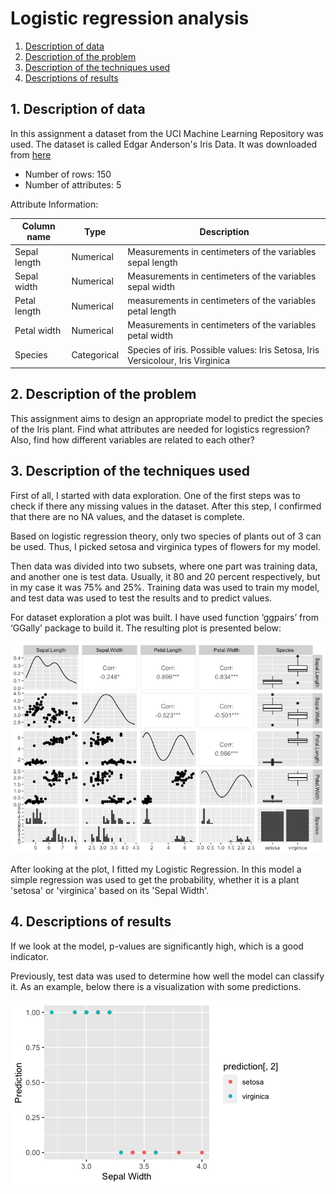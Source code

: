 # Logistic regression analysis

1. [Description of data](#1-description-of-data)
2. [Description of the problem](#2-description-of-the-problem)
3. [Description of the techniques used](#3-description-of-the-techniques-used)
4. [Descriptions of results](#4-descriptions-of-results)


## 1. Description of data

In this assignment a dataset from the UCI Machine Learning Repository was used. The dataset is called Edgar Anderson's Iris Data. It was downloaded from [here](https://archive.ics.uci.edu/ml/datasets/iris)

* Number of rows: 150
* Number of attributes: 5

Attribute Information:

| Column name      | Type        |Description                                                                       |
|------------------|-------------|----------------------------------------------------------------------------------|
| Sepal length     | Numerical   |  Measurements in centimeters of the variables sepal length                       |
| Sepal width      | Numerical   |  Measurements in centimeters of the variables sepal width                        |
| Petal length     | Numerical   |  measurements in centimeters of the variables petal length                       |
| Petal width      | Numerical   |  Measurements in centimeters of the variables petal width                        |
| Species          | Categorical |  Species of iris. Possible values: Iris Setosa, Iris Versicolour, Iris Virginica |

## 2. Description of the problem 

This assignment aims to design an appropriate model to predict the species of the Iris plant. Find what attributes are needed for logistics regression? Also, find how different variables are related to each other?

## 3. Description of the techniques used

First of all, I started with data exploration. One of the first steps was to check if there any missing values in the dataset. After this step, I confirmed that there are no NA values, and the dataset is complete. 

Based on logistic regression theory, only two species of plants out of 3 can be used.  Thus, I picked setosa and virginica types of flowers for my model. 

Then data was divided into two subsets, where one part was training data, and another one is test data. Usually, it 80 and 20 percent 
respectively, but in my case it was 75% and 25%. Training data was used to train my model, and test data was used to test the results and to predict values.

For dataset exploration a plot was built. I have used function ‘ggpairs’ from ‘GGally’ package to build it. The resulting plot is presented below:

![](Plots/Rplot.png)

After looking at the plot, I fitted my Logistic Regression. In this model a simple regression was used to get the probability, whether it is a plant 'setosa' or 'virginica' based on its 'Sepal Width'.

## 4. Descriptions of results

If we look at the model, p-values are significantly high, which is a good indicator. 

Previously, test data was used to determine how well the model can classify it. As an example, below there is a visualization with some predictions.

![](Plots/Rplot02.png)
